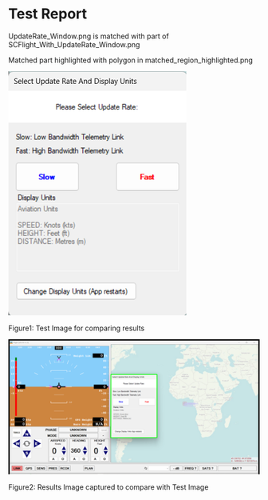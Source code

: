 # Test Report
UpdateRate_Window.png is matched with part of SCFlight_With_UpdateRate_Window.png

Matched part highlighted with polygon in matched_region_highlighted.png

![Test Image](../Test_Images/UpdateRate_Window.png)

Figure1: Test Image for comparing results

![Result Image captured](../Result_Images/matched_region_highlighted.png)

Figure2: Results Image captured to compare with Test Image

